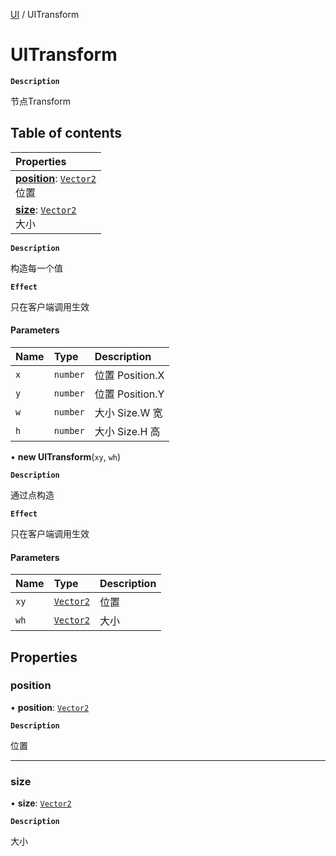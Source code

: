 [UI](../modules/UI.UI.md) / UITransform

# UITransform <Badge type="tip" text="Class" />

**`Description`**

节点Transform

## Table of contents

| Properties |
| :-----|
| **[position](UI.UI.UITransform.md#position)**: [`Vector2`](Type.Type.Vector2.md) <br> 位置|
| **[size](UI.UI.UITransform.md#size)**: [`Vector2`](Type.Type.Vector2.md) <br> 大小|

**`Description`**

构造每一个值

**`Effect`**

只在客户端调用生效

#### Parameters

| Name | Type | Description |
| :------ | :------ | :------ |
| `x` | `number` | 位置 Position.X |
| `y` | `number` |  位置 Position.Y |
| `w` | `number` | 大小 Size.W 宽 |
| `h` | `number` | 大小 Size.H 高 |

• **new UITransform**(`xy`, `wh`)

**`Description`**

通过点构造

**`Effect`**

只在客户端调用生效

#### Parameters

| Name | Type | Description |
| :------ | :------ | :------ |
| `xy` | [`Vector2`](Type.Type.Vector2.md) | 位置 |
| `wh` | [`Vector2`](Type.Type.Vector2.md) | 大小 |

## Properties

### position

• **position**: [`Vector2`](Type.Type.Vector2.md)

**`Description`**

位置

___

### size

• **size**: [`Vector2`](Type.Type.Vector2.md)

**`Description`**

大小
